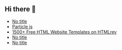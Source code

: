 ## Hi there 👋

<!--
**ahmadmunib/ahmadmunib** is a ✨ _special_ ✨ repository because its `README.md` (this file) appears on your GitHub profile.

Here are some ideas to get you started:

- 🔭 I’m currently working on ...
- 🌱 I’m currently learning ...
- 👯 I’m looking to collaborate on ...
- 🤔 I’m looking for help with ...
- 💬 Ask me about ...
- 📫 How to reach me: ...
- 😄 Pronouns: ...
- ⚡ Fun fact: ...
-->

<!-- daily.dev BOOKMARKS:START -->
- [No title](https://app.daily.dev/posts/MfasrtgdD?utm_source=rss&utm_medium=bookmarks&utm_campaign=Pkz0XOXGkQ9Ucdi5Fo1gY)
- [Particle js](https://app.daily.dev/posts/A4aPyJ4Sv?utm_source=rss&utm_medium=bookmarks&utm_campaign=Pkz0XOXGkQ9Ucdi5Fo1gY)
- [1500+ Free HTML Website Templates on HTMLrev](https://app.daily.dev/posts/5Z17QqtkD?utm_source=rss&utm_medium=bookmarks&utm_campaign=Pkz0XOXGkQ9Ucdi5Fo1gY)
- [No title](https://app.daily.dev/posts/SNAhbO7GP?utm_source=rss&utm_medium=bookmarks&utm_campaign=Pkz0XOXGkQ9Ucdi5Fo1gY)
- [No title](https://app.daily.dev/posts/xrPOeWrsH?utm_source=rss&utm_medium=bookmarks&utm_campaign=Pkz0XOXGkQ9Ucdi5Fo1gY)
<!-- daily.dev BOOKMARKS:END -->

